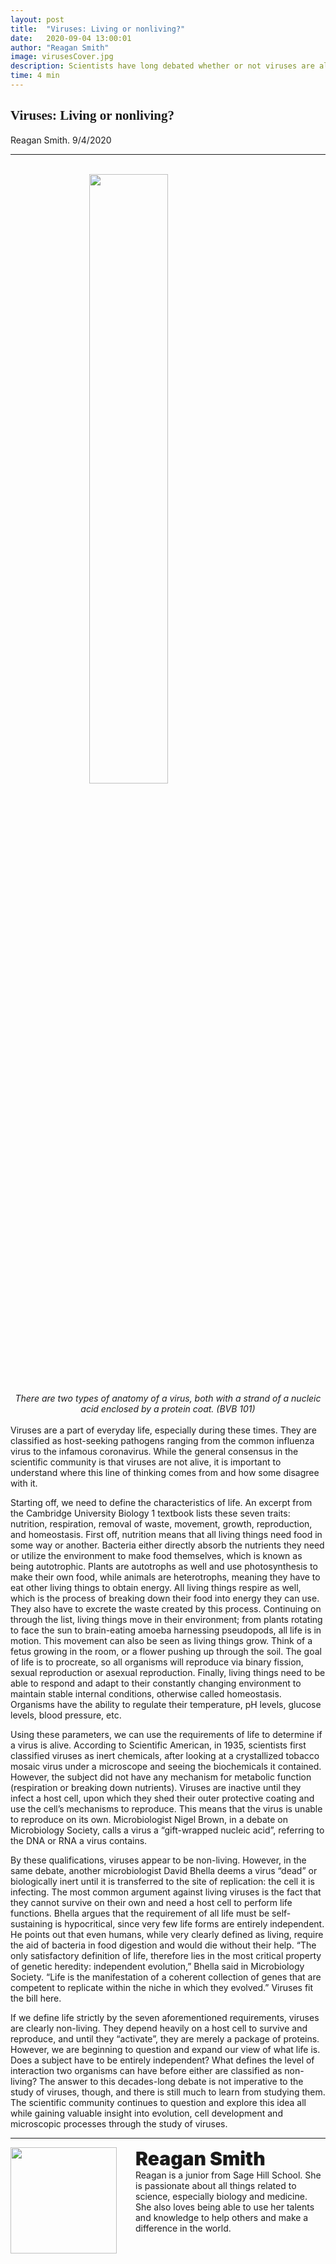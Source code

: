 ```yaml
---
layout: post
title:  "Viruses: Living or nonliving?"
date:   2020-09-04 13:00:01
author: "Reagan Smith"
image: virusesCover.jpg
description: Scientists have long debated whether or not viruses are alive. In this article, we explore the parameters for life and see how a virus stacks up.
time: 4 min
---
```

<h2 style="font-family: Ergonomique Bold">Viruses: Living or nonliving?</h2>
Reagan Smith. 9/4/2020
<hr>

<br>
<img src="{{ site.baseurl }}/images/blogs/2020/september/virusesOne.png" width="50%" style="display: block; margin: 0 auto"/>  
<center><i>There are two types of anatomy of a virus, both with a strand of a nucleic acid enclosed by a protein coat. (BVB 101)</i></center>
<br>
Viruses are a part of everyday life, especially during these times. They are classified as host-seeking pathogens ranging from the common influenza virus to the infamous coronavirus. While the general consensus in the scientific community is that viruses are not alive, it is important to understand where this line of thinking comes from and how some disagree with it.

Starting off, we need to define the characteristics of life. An excerpt from the Cambridge University Biology 1 textbook lists these seven traits: nutrition, respiration, removal of waste, movement, growth, reproduction, and homeostasis. First off, nutrition means that all living things need food in some way or another. Bacteria either directly absorb the nutrients they need or utilize the environment to make food themselves, which is known as being autotrophic. Plants are autotrophs as well and use photosynthesis to make their own food, while animals are heterotrophs, meaning they have to eat other living things to obtain energy. All living things respire as well, which is the process of breaking down their food into energy they can use. They also have to excrete the waste created by this process. Continuing on through the list, living things move in their environment; from plants rotating to face the sun to brain-eating amoeba harnessing pseudopods, all life is in motion. This movement can also be seen as living things grow. Think of a fetus growing in the room, or a flower pushing up through the soil. The goal of life is to procreate, so all organisms will reproduce via binary fission, sexual reproduction or asexual reproduction. Finally, living things need to be able to respond and adapt to their constantly changing environment to maintain stable internal conditions, otherwise called homeostasis. Organisms have the ability to regulate their temperature, pH levels, glucose levels, blood pressure, etc.

Using these parameters, we can use the requirements of life to determine if a virus is alive. According to Scientific American, in 1935, scientists first classified viruses as inert chemicals, after looking at a crystallized tobacco mosaic virus under a microscope and seeing the biochemicals it contained. However, the subject did not have any mechanism for metabolic function (respiration or breaking down nutrients). Viruses are inactive until they infect a host cell, upon which they shed their outer protective coating and use the cell’s mechanisms to reproduce. This means that the virus is unable to reproduce on its own. Microbiologist Nigel Brown, in a debate on Microbiology Society, calls a virus a “gift-wrapped nucleic acid”, referring to the DNA or RNA a virus contains.

By these qualifications, viruses appear to be non-living. However, in the same debate, another microbiologist David Bhella deems a virus “dead” or biologically inert until it is transferred to the site of replication: the cell it is infecting. The most common argument against living viruses is the fact that they cannot survive on their own and need a host cell to perform life functions. Bhella argues that the requirement of all life must be self-sustaining is hypocritical, since very few life forms are entirely independent. He points out that even humans, while very clearly defined as living, require the aid of bacteria in food digestion and would die without their help. “The only satisfactory definition of life, therefore lies in the most critical property of genetic heredity: independent evolution,” Bhella said in Microbiology Society. “Life is the manifestation of a coherent collection of genes that are competent to replicate within the niche in which they evolved.” Viruses fit the bill here.

If we define life strictly by the seven aforementioned requirements, viruses are clearly non-living. They depend heavily on a host cell to survive and reproduce, and until they “activate”, they are merely a package of proteins. However, we are beginning to question and expand our view of what life is. Does a subject have to be entirely independent? What defines the level of interaction two organisms can have before either are classified as non-living? The answer to this decades-long debate is not imperative to the study of viruses, though, and there is still much to learn from studying them. The scientific community continues to question and explore this idea all while gaining valuable insight into evolution, cell development and microscopic processes through the study of viruses.

<hr>
<img src="{{ site.baseurl }}/images/writingTeam/Reagan_Smith.jpeg" width="170" style="float: left; margin-right: 30px; margin-bottom: 20px;"/>
<div style="margin-bottom: 5%;">
<span style="font-size: 30px; font-weight: 900;">Reagan Smith</span>
<br>Reagan is a junior from Sage Hill School. She is passionate about all things related to science, especially biology and medicine. She also loves being able to use her talents and knowledge to help others and make a difference in the world.

</div>
